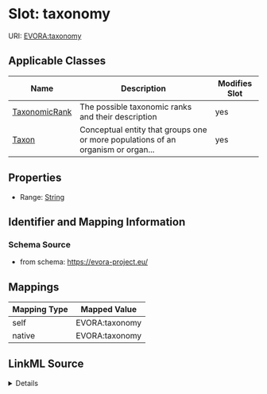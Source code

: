

# Slot: taxonomy



URI: [EVORA:taxonomy](https://evora-project.eu/taxonomy)



<!-- no inheritance hierarchy -->





## Applicable Classes

| Name | Description | Modifies Slot |
| --- | --- | --- |
| [TaxonomicRank](TaxonomicRank.md) | The possible taxonomic ranks and their description |  yes  |
| [Taxon](Taxon.md) | Conceptual entity that groups one or more populations of an organism or organ... |  yes  |







## Properties

* Range: [String](String.md)





## Identifier and Mapping Information







### Schema Source


* from schema: https://evora-project.eu/




## Mappings

| Mapping Type | Mapped Value |
| ---  | ---  |
| self | EVORA:taxonomy |
| native | EVORA:taxonomy |




## LinkML Source

<details>
```yaml
name: taxonomy
from_schema: https://evora-project.eu/
rank: 1000
alias: taxonomy
domain_of:
- TaxonomicRank
- Taxon
range: string

```
</details>